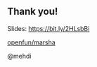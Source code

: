 ## Thank you!

<i class="fas fa-desktop"></i> Slides: https://bit.ly/2HLsbBi

<i class="fab fa-github"></i> [openfun/marsha](https://github.com/openfun/marsha)

<i class="fab fa-slack"></i> @mehdi
